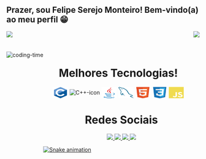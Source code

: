 ## Prazer, sou Felipe Serejo Monteiro! Bem-vindo(a) ao meu perfil 😁 

 <div>
  
  <img  height="180" src="https://github-readme-stats.vercel.app/api?username=lipe-s-m&show_icons=true&theme=nightowl&include_all_commits=true&count_private=true"/>
  <img align="right" height="180" src="https://github-readme-stats.vercel.app/api/top-langs/?username=lipe-s-m&layout=compact&langs_count=16&theme=nightowl"/>
</div>
<br>

<div  align="center"> 
  <div style="display: inline_block"><br>
    <img align="left" height="250" alt="coding-time" src="https://github.com/LuigiGf/LuigiGf/blob/main/code.gif">
    <h1 align="center">Melhores Tecnologias! </h1>
    <img align="center" height="30" width="40" alt="C-icon" src="https://raw.githubusercontent.com/devicons/devicon/master/icons/c/c-original.svg">
    <img align="center" height="30" width="40" alt="C++-icon" src="https://raw.githubusercontent.com/jmnote/z-icons/master/svg/cpp.svg">
    <img align="center" height="30" width="40" alt="Java-icon" src="https://raw.githubusercontent.com/devicons/devicon/master/icons/java/java-original.svg">
    <img align="center" height="30" width="40" alt="MySQL-icon" src="https://raw.githubusercontent.com/devicons/devicon/master/icons/mysql/mysql-original.svg">
    <img align="center" height="30" width="40" alt="HTML-icon" src="https://raw.githubusercontent.com/devicons/devicon/master/icons/html5/html5-original.svg">
    <img align="center" height="30" width="40" alt="CSS-icon" src="https://raw.githubusercontent.com/devicons/devicon/master/icons/css3/css3-original.svg">
    <img align="center" height="30" width="40" alt="Js-icon"  src="https://raw.githubusercontent.com/devicons/devicon/master/icons/javascript/javascript-plain.svg">
   </div>
  
  <h1 align="center">Redes Sociais</h1>
    <a href = "mailto: work.luigi.fonseca@gmail.com">
      <img width="30" src="https://github.com/LuigiGf/LuigiGf/blob/main/gmail.svg">
    </a>
    <a href = "https://www.linkedin.com/in/Felipe-serejo-monteiro">
      <img width="25" src="https://github.com/LuigiGf/LuigiGf/blob/main/linkedin.svg">
    </a>
    <a href = "https://instagram.com/lipe.s.m">
      <img width="25" src="https://github.com/LuigiGf/LuigiGf/blob/main/instagram.png">
    </a>
    <a href = "https://discord.com/users/531270946820980747">
      <img width="27" src="https://i.ibb.co/RhN90Cf/discord-logo-7-1.png">
    
</div>
  
![Snake animation](https://github.com/lipe-s-m/lipe-s-m/blob/output/github-contribution-grid-snake.svg)
